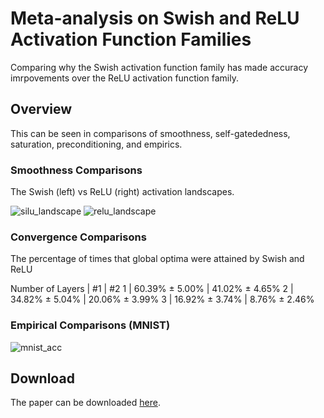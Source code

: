 # Meta-analysis on Swish and ReLU Activation Function Families
Comparing why the Swish activation function family has made accuracy imrpovements over the ReLU activation function family.

## Overview

This can be seen in comparisons of smoothness, self-gatededness, saturation, preconditioning, and empirics. 

### Smoothness Comparisons 

The Swish (left) vs ReLU (right) activation landscapes. 

![silu_landscape](https://github.com/novak-99/ReLU-Family-Swish-Family-Meta-Analysis/assets/78002988/560360ad-9ba6-4df7-8661-19150f9a5338)
![relu_landscape](https://github.com/novak-99/ReLU-Family-Swish-Family-Meta-Analysis/assets/78002988/65f233cb-97e0-4b10-91a1-863da5b3a1af)

### Convergence Comparisons

The percentage of times that global optima were attained by Swish and ReLU

Number of Layers | #1 | #2 
1 | 60.39% ± 5.00% | 41.02% ± 4.65% 
2 | 34.82% ± 5.04% | 20.06% ± 3.99% 
3 | 16.92% ± 3.74% | 8.76% ± 2.46% 

### Empirical Comparisons (MNIST)

![mnist_acc](https://github.com/novak-99/ReLU-Family-Swish-Family-Meta-Analysis/assets/78002988/28496880-d48b-4e76-b79d-98b1bc1f1ae6)

## Download 

The paper can be downloaded [here](https://github.com/novak-99/ReLU-Family-Swish-Family-Meta-Analysis/files/13199594/Swish_Fam_vs_ReLU_Fam.pdf). 
